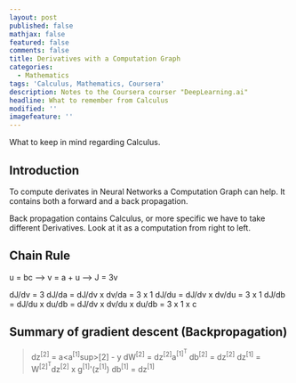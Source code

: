 ```yaml
---
layout: post
published: false
mathjax: false
featured: false
comments: false
title: Derivatives with a Computation Graph
categories:
  - Mathematics
tags: 'Calculus, Mathematics, Coursera'
description: Notes to the Coursera courser "DeepLearning.ai"
headline: What to remember from Calculus
modified: ''
imagefeature: ''
---
```

What to keep in mind regarding Calculus.

## Introduction
To compute derivates in Neural Networks a Computation Graph can help. It contains both a forward and a back propagation.

Back propagation contains Calculus, or more specific we have to take different Derivatives. Look at it as a computation from right to left.

## Chain Rule
u = bc --> v = a + u --> J = 3v

dJ/dv = 3
dJ/da = dJ/dv x dv/da = 3 x 1
dJ/du = dJ/dv x dv/du = 3 x 1
dJ/db = dJ/du x du/db = dJ/dv x dv/du x du/db = 3 x 1 x c

## Summary of gradient descent (Backpropagation)
>dz<sup>[2]</sup> = a<a<sup>[1]</sup>sup>[2]</sup> - y
>dW<sup>[2]</sup> = dz<sup>[2]</sup>a<sup>[1]<sup>T</sup></sup>
>db<sup>[2]</sup> = dz<sup>[2]</sup>
dz<sup>[1]</sup> = W<sup>[2]<sup>T</sup></sup>dz<sup>[2]</sup> x g<sup>[1]</sup>'(z<sup>[1]</sup>)
db<sup>[1]</sup> = dz<sup>[1]</sup>